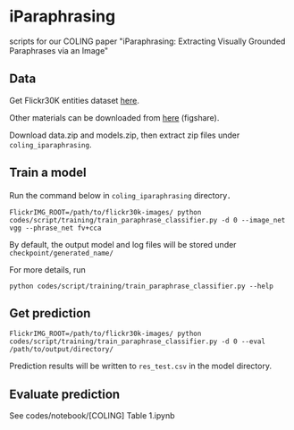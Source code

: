 # iParaphrasing
scripts for our COLING paper "iParaphrasing: Extracting Visually Grounded Paraphrases via an Image"

## Data

Get Flickr30K entities dataset [here](http://web.engr.illinois.edu/~bplumme2/Flickr30kEntities/).

Other materials can be downloaded from [here](https://figshare.com/projects/_COLING18_iParaphrasing/34637) (figshare).

Download data.zip and models.zip, then extract zip files under `coling_iparaphrasing`.

## Train a model

Run the command below in `coling_iparaphrasing` directory．

```
FlickrIMG_ROOT=/path/to/flickr30k-images/ python codes/script/training/train_paraphrase_classifier.py -d 0 --image_net vgg --phrase_net fv+cca
```

By default, the output model and log files will be stored under `checkpoint/generated_name/`

For more details, run

```
python codes/script/training/train_paraphrase_classifier.py --help
```

## Get prediction
```
FlickrIMG_ROOT=/path/to/flickr30k-images/ python codes/script/training/train_paraphrase_classifier.py -d 0 --eval /path/to/output/directory/
```

Prediction results will be written to `res_test.csv` in the model directory.

## Evaluate prediction

See codes/notebook/\[COLING\] Table 1.ipynb
